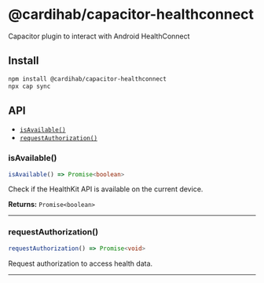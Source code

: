 # @cardihab/capacitor-healthconnect

Capacitor plugin to interact with Android HealthConnect

## Install

```bash
npm install @cardihab/capacitor-healthconnect
npx cap sync
```

## API

<docgen-index>

* [`isAvailable()`](#isavailable)
* [`requestAuthorization()`](#requestauthorization)

</docgen-index>

<docgen-api>
<!--Update the source file JSDoc comments and rerun docgen to update the docs below-->

### isAvailable()

```typescript
isAvailable() => Promise<boolean>
```

Check if the HealthKit API is available on the current device.

**Returns:** <code>Promise&lt;boolean&gt;</code>

--------------------


### requestAuthorization()

```typescript
requestAuthorization() => Promise<void>
```

Request authorization to access health data.

--------------------

</docgen-api>

